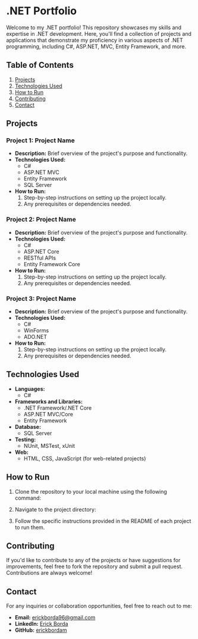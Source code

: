 # .NET Portfolio

Welcome to my .NET portfolio! This repository showcases my skills and expertise in .NET development. Here, you'll find a collection of projects and applications that demonstrate my proficiency in various aspects of .NET programming, including C#, ASP.NET, MVC, Entity Framework, and more.

## Table of Contents

1. [Projects](#projects)
2. [Technologies Used](#technologies-used)
3. [How to Run](#how-to-run)
4. [Contributing](#contributing)
5. [Contact](#contact)

## Projects

### Project 1: Project Name

- **Description:** Brief overview of the project's purpose and functionality.
- **Technologies Used:**
  - C#
  - ASP.NET MVC
  - Entity Framework
  - SQL Server
- **How to Run:**
  1. Step-by-step instructions on setting up the project locally.
  2. Any prerequisites or dependencies needed.

### Project 2: Project Name

- **Description:** Brief overview of the project's purpose and functionality.
- **Technologies Used:**
  - C#
  - ASP.NET Core
  - RESTful APIs
  - Entity Framework Core
- **How to Run:**
  1. Step-by-step instructions on setting up the project locally.
  2. Any prerequisites or dependencies needed.

### Project 3: Project Name

- **Description:** Brief overview of the project's purpose and functionality.
- **Technologies Used:**
  - C#
  - WinForms
  - ADO.NET
- **How to Run:**
  1. Step-by-step instructions on setting up the project locally.
  2. Any prerequisites or dependencies needed.

<!-- Add more projects as needed -->

## Technologies Used

- **Languages:**
  - C#
- **Frameworks and Libraries:**
  - .NET Framework/.NET Core
  - ASP.NET MVC/Core
  - Entity Framework
- **Database:**
  - SQL Server
- **Testing:**
  - NUnit, MSTest, xUnit
- **Web:**
  - HTML, CSS, JavaScript (for web-related projects)

## How to Run

1. Clone the repository to your local machine using the following command:

2. Navigate to the project directory:

3. Follow the specific instructions provided in the README of each project to run them.

## Contributing

If you'd like to contribute to any of the projects or have suggestions for improvements, feel free to fork the repository and submit a pull request. Contributions are always welcome!

## Contact

For any inquiries or collaboration opportunities, feel free to reach out to me:

- **Email:** [erickborda96@gmail.com](mailto:erickborda96@gmail.com)
- **LinkedIn:** [Erick Borda](https://www.linkedin.com/in/erick-borda-06737ba4/)
- **GitHub:** [erickbordam](https://github.com/erickbordam/DotNet)
